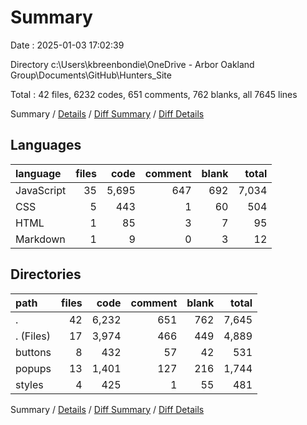 # Summary

Date : 2025-01-03 17:02:39

Directory c:\\Users\\kbreenbondie\\OneDrive - Arbor Oakland Group\\Documents\\GitHub\\Hunters_Site

Total : 42 files,  6232 codes, 651 comments, 762 blanks, all 7645 lines

Summary / [Details](details.md) / [Diff Summary](diff.md) / [Diff Details](diff-details.md)

## Languages
| language | files | code | comment | blank | total |
| :--- | ---: | ---: | ---: | ---: | ---: |
| JavaScript | 35 | 5,695 | 647 | 692 | 7,034 |
| CSS | 5 | 443 | 1 | 60 | 504 |
| HTML | 1 | 85 | 3 | 7 | 95 |
| Markdown | 1 | 9 | 0 | 3 | 12 |

## Directories
| path | files | code | comment | blank | total |
| :--- | ---: | ---: | ---: | ---: | ---: |
| . | 42 | 6,232 | 651 | 762 | 7,645 |
| . (Files) | 17 | 3,974 | 466 | 449 | 4,889 |
| buttons | 8 | 432 | 57 | 42 | 531 |
| popups | 13 | 1,401 | 127 | 216 | 1,744 |
| styles | 4 | 425 | 1 | 55 | 481 |

Summary / [Details](details.md) / [Diff Summary](diff.md) / [Diff Details](diff-details.md)